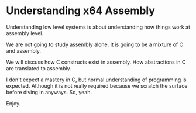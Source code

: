 # Understanding x64 Assembly

Understanding low level systems is about understanding how things work at assembly level.

We are not going to study assembly alone. It is going to be a mixture of C and assembly.

We will discuss how C constructs exist in assembly. How abstractions in C are translated to assembly.

I don't expect a mastery in C, but normal understanding of programming is expected. Although it is not really required because we scratch the surface before diving in anyways. So, yeah.



Enjoy.
